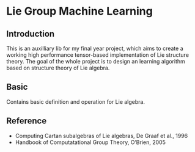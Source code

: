 # Lie Group Machine Learning

## Introduction

This is an auxilliary lib for my final year project, which aims to create a working high performance tensor-based implementation of Lie structure theory. The goal of the whole project is to design an learning algorithm based on structure theory of Lie algebra.

## Basic

Contains basic definition and operation for Lie algebra.

## Reference

- Computing Cartan subalgebras of Lie algebras, De Graaf et al., 1996
- Handbook of Computatational Group Theory, O’Brien, 2005
